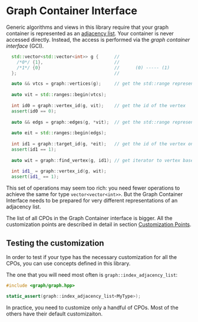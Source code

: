 Graph Container Interface
=========================

Generic algorithms and views in this library require that your graph container 
is represented as an [adjacency list](https://en.wikipedia.org/wiki/Adjacency_list).
Your container is never accessed directly. Instead, the access is performed via the 
*graph container interface* (GCI).
 

```c++
  std::vector<std::vector<int>> g {      //  
    /*0*/ {1},                           //
    /*1*/ {0}                            //      (0) ----- (1)
  };                                     //

  auto && vtcs = graph::vertices(g);     // get the std::range representing graph vertices
  
  auto vit = std::ranges::begin(vtcs);
  
  int id0 = graph::vertex_id(g, vit);    // get the id of the vertex
  assert(id0 == 0);
  
  auto && edgs = graph::edges(g, *vit);  // get the std::range representing the neighbors of the vertex
  
  auto eit = std::ranges::begin(edgs);
  
  int id1 = graph::target_id(g, *eit);   // get the id of the vertex on the other side of the edge
  assert(id1 == 1);
  
  auto wit = graph::find_vertex(g, id1); // get iterator to vertex based on the vertex id
  
  int id1_ = graph::vertex_id(g, wit);
  assert(id1_ == 1);
```

This set of operations may seem too rich: you need fewer operations to achieve the same 
for type `vector<vector<int>>`. But the Graph Container Interface needs to be prepared for
very different representations of an adjacency list.

The list of all CPOs in the Graph Container interface is bigger. 
All the customization points are described in detail in section [Customization Points](../reference/customization_points.md). 


Testing the customization
-------------------------

In order to test if your type has the necessary customization for all the CPOs, you can use concepts defined in this library.

The one that you will need most often is `graph::index_adjacency_list`:

```c++
#include <graph/graph.hpp>

static_assert(graph::index_adjacency_list<MyType>); 
```

In practice, you need to customize only a handful of CPOs. Most of the others have their default customizaiton.